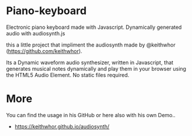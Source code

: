 # Piano-keyboard
Electronic piano keyboard made with Javascript. Dynamically generated audio with audiosynth.js

this a little project that impliment the audiosynth made by @keithwhor (https://github.com/keithwhor).

Its a Dynamic waveform audio synthesizer, written in Javascript, that generates musical notes dynamically and play them in your browser using the HTML5 Audio Element.
No static files required.

# More
You can find the usage in his GitHub or here also with his own Demo.. <br>
 - https://keithwhor.github.io/audiosynth/

